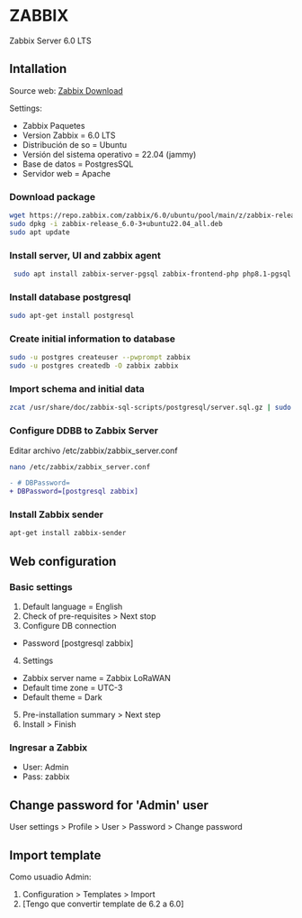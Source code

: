 # ZABBIX

Zabbix Server 6.0 LTS

## Intallation
Source web: [Zabbix Download](https://www.zabbix.com/la/download?zabbix=6.0&os_distribution=ubuntu&os_version=22.04_jammy&db=postgresql&ws=apache)

Settings:
* Zabbix Paquetes
* Version Zabbix = 6.0 LTS
* Distribución de so = Ubuntu
* Versión del sistema operativo = 22.04 (jammy)
* Base de datos = PostgresSQL
* Servidor web = Apache

### Download package
```bash
wget https://repo.zabbix.com/zabbix/6.0/ubuntu/pool/main/z/zabbix-release/zabbix-release_6.0-3+ubuntu22.04_all.deb
sudo dpkg -i zabbix-release_6.0-3+ubuntu22.04_all.deb
sudo apt update 
```

### Install server, UI and zabbix agent
```bash
 sudo apt install zabbix-server-pgsql zabbix-frontend-php php8.1-pgsql zabbix-apache-conf zabbix-sql-scripts zabbix-agent 
 ```

### Install database postgresql
```bash
sudo apt-get install postgresql
```

### Create initial information to database
```bash
sudo -u postgres createuser --pwprompt zabbix
sudo -u postgres createdb -O zabbix zabbix 
```

### Import schema and initial data
```bash
zcat /usr/share/doc/zabbix-sql-scripts/postgresql/server.sql.gz | sudo -u zabbix psql zabbix 
```

### Configure DDBB to Zabbix Server
Editar archivo /etc/zabbix/zabbix_server.conf
```bash
nano /etc/zabbix/zabbix_server.conf
```
```diff
- # DBPassword=
+ DBPassword=[postgresql zabbix]
```

### Install Zabbix sender
```bash
apt-get install zabbix-sender
```

## Web configuration

### Basic settings

1. Default language = English
2. Check of pre-requisites > Next stop
3. Configure DB connection
* Password [postgresql zabbix]
4. Settings
* Zabbix server name = Zabbix LoRaWAN
* Default time zone = UTC-3
* Default theme = Dark
5. Pre-installation summary > Next step
6. Install > Finish

### Ingresar a Zabbix

* User: Admin
* Pass: zabbix

## Change password for 'Admin' user

User settings > Profile > User > Password > Change password

## Import template

Como usuadio Admin:
1. Configuration > Templates > Import
2. [Tengo que convertir template de 6.2 a 6.0]